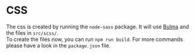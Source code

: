 # CSS
The css is created by running the `node-sass` package. It will use [Bulma](https://bulma.io/) and the files in `src/scss/`.  
To create the files now, you can run `npm run build`. For more commands please have a look in the `package.json` file.
